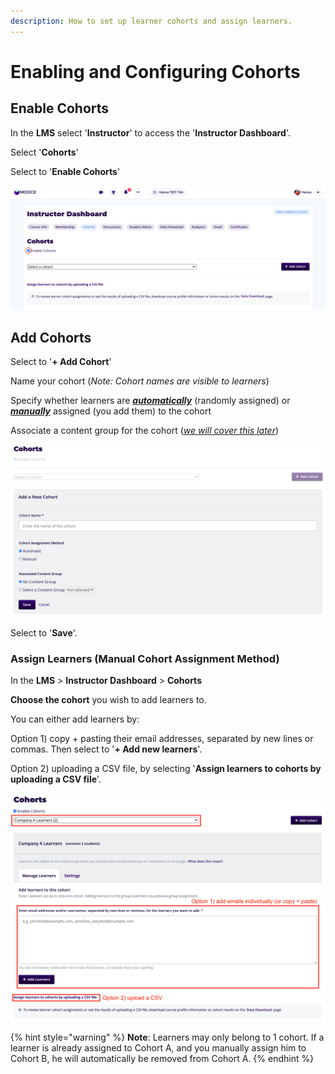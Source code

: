 ```yaml
---
description: How to set up learner cohorts and assign learners.
---
```


# Enabling and Configuring Cohorts

## Enable Cohorts

In the **LMS** select '**Instructor**' to access the '**Instructor Dashboard**'.&#x20;

Select '**Cohorts**'

Select to '**Enable Cohorts**'&#x20;

![](<../../.gitbook/assets/Screen Shot 2020-12-17 at 11.03.56.png>)

## Add Cohorts

Select to '**+ Add Cohort**'&#x20;

Name your cohort (_Note: Cohort names are visible to learners_)

Specify whether learners are [_**automatically**_](./#automated-cohort-assignment) (randomly assigned) or [_**manually**_](./#manual-cohort-assignment) assigned (you add them) to the cohort

Associate a content group for the cohort ([_we will cover this later_](assign-cohorts-to-content-groups.md))&#x20;

![](<../../.gitbook/assets/Screen Shot 2020-12-17 at 11.09.21.png>)

Select to '**Save**'.&#x20;

### Assign Learners (Manual Cohort Assignment Method)&#x20;

In the **LMS** > **Instructor Dashboard** > **Cohorts**&#x20;

**Choose the cohort** you wish to add learners to.

You can either add learners by:

Option 1)  copy + pasting their email addresses, separated by new lines or commas. Then select to '**+ Add new learners**'.

Option 2) uploading a CSV file, by selecting '**Assign learners to cohorts by uploading a CSV file**'.&#x20;

![](<../../.gitbook/assets/Screen Shot 2021-06-15 at 11.38.52.png>)

{% hint style="warning" %}
**Note**: Learners may only belong to 1 cohort. If a learner is already assigned to Cohort A, and you manually assign him to Cohort B, he will automatically be removed from Cohort A.&#x20;
{% endhint %}
